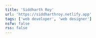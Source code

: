 ```yaml
---
title: 'Siddharth Roy'
url: 'https://siddharthroy.netlify.app'
tags: ['web developer', 'web designer']
nsfw: false
rss: false
---
```

